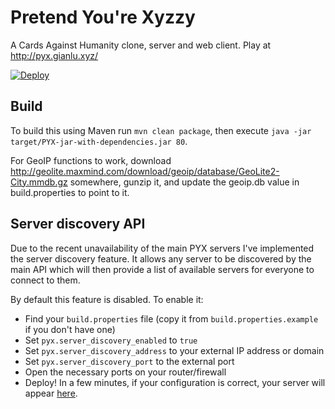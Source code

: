 Pretend You're Xyzzy
===================

A Cards Against Humanity clone, server and web client. Play at http://pyx.gianlu.xyz/

[![Deploy](https://www.herokucdn.com/deploy/button.svg)](https://heroku.com/deploy)

## Build

To build this using Maven run `mvn clean package`, then execute `java -jar target/PYX-jar-with-dependencies.jar 80`.

For GeoIP functions to work, download http://geolite.maxmind.com/download/geoip/database/GeoLite2-City.mmdb.gz somewhere, gunzip it, and update the geoip.db value in build.properties to point to it.

## Server discovery API

Due to the recent unavailability of the main PYX servers I've implemented the server discovery feature. It allows any server to be discovered by the main API which will then provide a list of available servers for everyone to connect to them.

By default this feature is disabled. To enable it:

 - Find your `build.properties` file (copy it from `build.properties.example` if you don't have one)
 - Set `pyx.server_discovery_enabled` to `true`
 - Set `pyx.server_discovery_address` to your external IP address or domain
 - Set `pyx.server_discovery_port` to the external port
 - Open the necessary ports on your router/firewall
 - Deploy! In a few minutes, if your configuration is correct, your server will appear [here](https://script.google.com/macros/s/AKfycbxaWVr4sEiivlmw_0WqNaYXyMwkZGoarBXcQ7HfZ3tJ53WFqogG/exec?op=list).